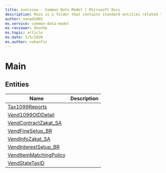 ```yaml
---
title: overview - Common Data Model | Microsoft Docs
description: Main is a folder that contains standard entities related to the Common Data Model.
author: nenad1002
ms.service: common-data-model
ms.reviewer: deonhe
ms.topic: article
ms.date: 5/5/2020
ms.author: nebanfic
---
```


# Main


## Entities

|Name|Description|
|---|---|
|[Tax1099Reports](Tax1099Reports.md)||
|[Vend1099OIDDetail](Vend1099OIDDetail.md)||
|[VendContractZakat_SA](VendContractZakat_SA.md)||
|[VendFineSetup_BR](VendFineSetup_BR.md)||
|[VendInfoZakat_SA](VendInfoZakat_SA.md)||
|[VendInterestSetup_BR](VendInterestSetup_BR.md)||
|[VendItemMatchingPolicy](VendItemMatchingPolicy.md)||
|[VendStateTaxID](VendStateTaxID.md)||

